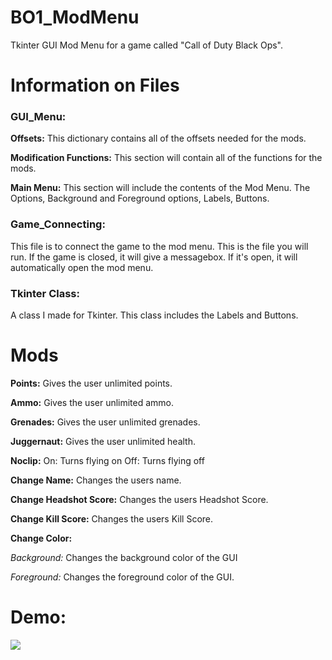 # BO1_ModMenu
Tkinter GUI Mod Menu for a game called "Call of Duty Black Ops".

# Information on Files
### GUI_Menu: 

**Offsets:**
This dictionary contains all of the offsets needed for the mods.

**Modification Functions:**
This section will contain all of the functions for the mods. 

**Main Menu:**
This section will include the contents of the Mod Menu. The Options, Background and Foreground options, Labels, Buttons.

### Game_Connecting:
This file is to connect the game to the mod menu. This is the file you will run. If the game is closed, it will give a messagebox. If it's open, it will automatically open the mod menu.

### Tkinter Class:
A class I made for Tkinter. This class includes the Labels and Buttons.

# Mods
**Points:**
Gives the user unlimited points.

**Ammo:**
Gives the user unlimited ammo.

**Grenades:**
Gives the user unlimited grenades.

**Juggernaut:**
Gives the user unlimited health.

**Noclip:**
On: Turns flying on
Off: Turns flying off

**Change Name:**
Changes the users name.

**Change Headshot Score:**
Changes the users Headshot Score.

**Change Kill Score:**
Changes the users Kill Score.

**Change Color:**

*Background:*
Changes the background color of the GUI

*Foreground:*
Changes the foreground color of the GUI.

# Demo:
![](https://github.com/Malik403/BO1_ModMenu/blob/main/Animation.gif)




